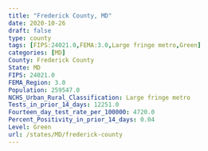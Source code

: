 ```yaml
---
title: "Frederick County, MD"
date: 2020-10-26
draft: false
type: county
tags: [FIPS:24021.0,FEMA:3.0,Large fringe metro,Green]
categories: [MD]
County: Frederick County
State: MD
FIPS: 24021.0
FEMA_Region: 3.0
Population: 259547.0
NCHS_Urban_Rural_Classification: Large fringe metro
Tests_in_prior_14_days: 12251.0
Fourteen_day_test_rate_per_100000: 4720.0
Percent_Positivity_in_prior_14_days: 0.04
Level: Green
url: /states/MD/frederick-county
---
```




